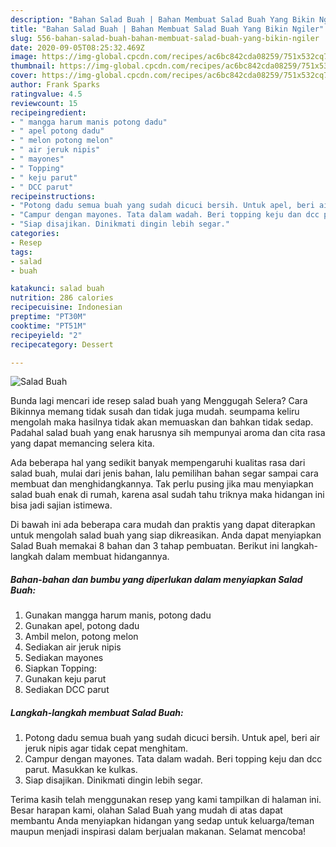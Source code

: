 ```yaml
---
description: "Bahan Salad Buah | Bahan Membuat Salad Buah Yang Bikin Ngiler"
title: "Bahan Salad Buah | Bahan Membuat Salad Buah Yang Bikin Ngiler"
slug: 556-bahan-salad-buah-bahan-membuat-salad-buah-yang-bikin-ngiler
date: 2020-09-05T08:25:32.469Z
image: https://img-global.cpcdn.com/recipes/ac6bc842cda08259/751x532cq70/salad-buah-foto-resep-utama.jpg
thumbnail: https://img-global.cpcdn.com/recipes/ac6bc842cda08259/751x532cq70/salad-buah-foto-resep-utama.jpg
cover: https://img-global.cpcdn.com/recipes/ac6bc842cda08259/751x532cq70/salad-buah-foto-resep-utama.jpg
author: Frank Sparks
ratingvalue: 4.5
reviewcount: 15
recipeingredient:
- " mangga harum manis potong dadu"
- " apel potong dadu"
- " melon potong melon"
- " air jeruk nipis"
- " mayones"
- " Topping"
- " keju parut"
- " DCC parut"
recipeinstructions:
- "Potong dadu semua buah yang sudah dicuci bersih. Untuk apel, beri air jeruk nipis agar tidak cepat menghitam."
- "Campur dengan mayones. Tata dalam wadah. Beri topping keju dan dcc parut. Masukkan ke kulkas."
- "Siap disajikan. Dinikmati dingin lebih segar."
categories:
- Resep
tags:
- salad
- buah

katakunci: salad buah 
nutrition: 286 calories
recipecuisine: Indonesian
preptime: "PT30M"
cooktime: "PT51M"
recipeyield: "2"
recipecategory: Dessert

---
```



![Salad Buah](https://img-global.cpcdn.com/recipes/ac6bc842cda08259/751x532cq70/salad-buah-foto-resep-utama.jpg)

Bunda lagi mencari ide resep salad buah yang Menggugah Selera? Cara Bikinnya memang tidak susah dan tidak juga mudah. seumpama keliru mengolah maka hasilnya tidak akan memuaskan dan bahkan tidak sedap. Padahal salad buah yang enak harusnya sih mempunyai aroma dan cita rasa yang dapat memancing selera kita.



Ada beberapa hal yang sedikit banyak mempengaruhi kualitas rasa dari salad buah, mulai dari jenis bahan, lalu pemilihan bahan segar sampai cara membuat dan menghidangkannya. Tak perlu pusing jika mau menyiapkan salad buah enak di rumah, karena asal sudah tahu triknya maka hidangan ini bisa jadi sajian istimewa.


Di bawah ini ada beberapa cara mudah dan praktis yang dapat diterapkan untuk mengolah salad buah yang siap dikreasikan. Anda dapat menyiapkan Salad Buah memakai 8 bahan dan 3 tahap pembuatan. Berikut ini langkah-langkah dalam membuat hidangannya.

<!--inarticleads1-->

##### Bahan-bahan dan bumbu yang diperlukan dalam menyiapkan Salad Buah:

1. Gunakan  mangga harum manis, potong dadu
1. Gunakan  apel, potong dadu
1. Ambil  melon, potong melon
1. Sediakan  air jeruk nipis
1. Sediakan  mayones
1. Siapkan  Topping:
1. Gunakan  keju parut
1. Sediakan  DCC parut




<!--inarticleads2-->

##### Langkah-langkah membuat Salad Buah:

1. Potong dadu semua buah yang sudah dicuci bersih. Untuk apel, beri air jeruk nipis agar tidak cepat menghitam.
1. Campur dengan mayones. Tata dalam wadah. Beri topping keju dan dcc parut. Masukkan ke kulkas.
1. Siap disajikan. Dinikmati dingin lebih segar.




Terima kasih telah menggunakan resep yang kami tampilkan di halaman ini. Besar harapan kami, olahan Salad Buah yang mudah di atas dapat membantu Anda menyiapkan hidangan yang sedap untuk keluarga/teman maupun menjadi inspirasi dalam berjualan makanan. Selamat mencoba!
